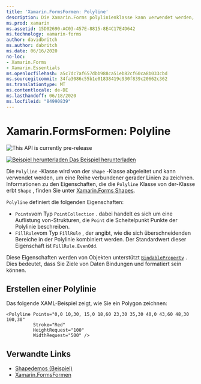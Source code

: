 ```yaml
---
title: 'Xamarin.FormsFormen: Polyline'
description: Die Xamarin.Forms polylinienklasse kann verwendet werden, um eine Reihe verbundener gerader Linien zu zeichnen.
ms.prod: xamarin
ms.assetid: 15D02690-AC03-457E-8815-8E4C17E4D642
ms.technology: xamarin-forms
author: davidbritch
ms.author: dabritch
ms.date: 06/16/2020
no-loc:
- Xamarin.Forms
- Xamarin.Essentials
ms.openlocfilehash: a5c7dc7af657dbb988ca51eb82cf60ca8b033cbd
ms.sourcegitcommit: 34fa3086c55b1e01838419c930f839c20662c362
ms.translationtype: MT
ms.contentlocale: de-DE
ms.lasthandoff: 06/18/2020
ms.locfileid: "84990839"
---
```

# <a name="xamarinforms-shapes-polyline"></a>Xamarin.FormsFormen: Polyline

![](~/media/shared/preview.png "This API is currently pre-release")

[![Beispiel herunterladen](~/media/shared/download.png) Das Beispiel herunterladen](https://docs.microsoft.com/samples/xamarin/xamarin-forms-samples/userinterface-shapesdemos/)

Die `Polyline` -Klasse wird von der `Shape` -Klasse abgeleitet und kann verwendet werden, um eine Reihe verbundener gerader Linien zu zeichnen. Informationen zu den Eigenschaften, die die `Polyline` Klasse von der-Klasse erbt `Shape` , finden Sie unter [ Xamarin.Forms Shapes](index.md).

`Polyline` definiert die folgenden Eigenschaften:

- `Points`vom Typ `PointCollection` . dabei handelt es sich um eine Auflistung von-Strukturen, die `Point` die Scheitelpunkt Punkte der Polylinie beschreiben.
- `FillRule`vom Typ `FillRule` , der angibt, wie die sich überschneidenden Bereiche in der Polylinie kombiniert werden. Der Standardwert dieser Eigenschaft ist `FillRule.EvenOdd`.

Diese Eigenschaften werden von Objekten unterstützt [`BindableProperty`](xref:Xamarin.Forms.BindableProperty) . Dies bedeutet, dass Sie Ziele von Daten Bindungen und formatiert sein können.

## <a name="create-a-polyline"></a>Erstellen einer Polylinie

Das folgende XAML-Beispiel zeigt, wie Sie ein Polygon zeichnen:

```xaml
<Polyline Points="0,0 10,30, 15,0 18,60 23,30 35,30 40,0 43,60 48,30 100,30"
          Stroke="Red"
          HeightRequest="100"
          WidthRequest="500" />
```

## <a name="related-links"></a>Verwandte Links

- [Shapedemos (Beispiel)](https://docs.microsoft.com/samples/xamarin/xamarin-forms-samples/userinterface-shapesdemos/)
- [Xamarin.FormsFormen](index.md)
